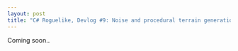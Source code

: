 ```yaml
---
layout: post
title: "C# Roguelike, Devlog #9: Noise and procedural terrain generation algorithms"
---
```


Coming soon..

<!--
> ?.cs

```csharp

```
-->